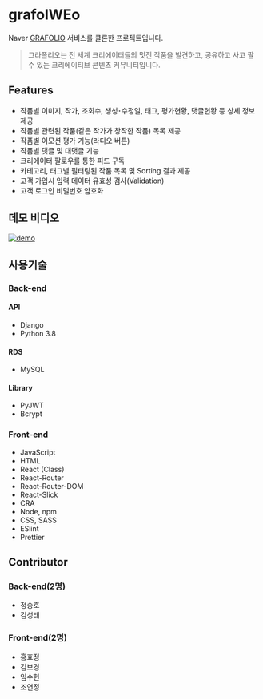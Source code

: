 # grafolWEo
Naver [GRAFOLIO](https://grafolio.naver.com/) 서비스를 클론한 프로젝트입니다.
> 그라폴리오는 전 세계 크리에이터들의 멋진 작품을 발견하고, 공유하고 사고 팔 수 있는 크리에이티브 콘텐츠 커뮤니티입니다.

## Features
- 작품별 이미지, 작가, 조회수, 생성･수정일, 태그, 평가현황, 댓글현황 등 상세 정보 제공
- 작품별 관련된 작품(같은 작가가 창작한 작품) 목록 제공
- 작품별 이모션 평가 기능(라디오 버튼)
- 작품별 댓글 및 대댓글 기능
- 크리에이터 팔로우를 통한 피드 구독
- 카테고리, 태그별 필터링된 작품 목록 및 Sorting 결과 제공
- 고객 가입시 입력 데이터 유효성 검사(Validation)
- 고객 로그인 비밀번호 암호화
  
## 데모 비디오
[![demo](https://img.youtube.com/vi/QkHXSjSfr2c/maxresdefault.jpg)](https://www.youtube.com/watch?v=QkHXSjSfr2c)

## 사용기술

### Back-end

#### API
- Django
- Python 3.8
#### RDS
- MySQL
#### Library
- PyJWT
- Bcrypt

### Front-end
- JavaScript
- HTML
- React (Class)
- React-Router
- React-Router-DOM
- React-Slick
- CRA
- Node, npm
- CSS, SASS
- ESlint
- Prettier

## Contributor
### Back-end(2명)
- 정승호
- 김성태
### Front-end(2명)
- 홍효정
- 김보경
- 임수현
- 조연정
